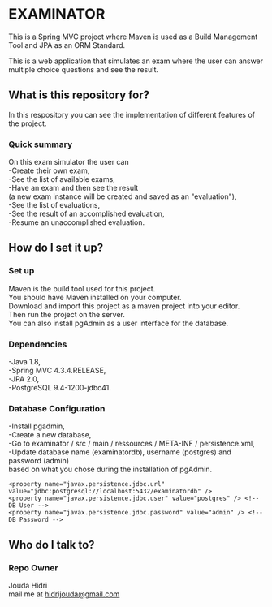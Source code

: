 # EXAMINATOR 

This is a Spring MVC project 
where Maven is used as a Build Management Tool 
and JPA as an ORM Standard.

This is a web application that simulates an exam 
where the user can answer multiple choice questions 
and see the result.

## What is this repository for? 

In this respository you can see the implementation of different features of the project.

### Quick summary
On this exam simulator the user can   
-Create their own exam,   
-See the list of available exams,   
-Have an exam and then see the result   
(a new exam instance will be created and saved as an "evaluation"),   
-See the list of evaluations,   
-See the result of an accomplished evaluation,   
-Resume an unaccomplished evaluation.


## How do I set it up? 

### Set up
Maven is the build tool used for this project.   
You should have Maven installed on your computer.   
Download and import this project as a maven project into your editor.   
Then run the project on the server.   
You can also install pgAdmin as a user interface for the database.   

### Dependencies
-Java 1.8,   
-Spring MVC 4.3.4.RELEASE,   
-JPA 2.0,   
-PostgreSQL 9.4-1200-jdbc41.   

### Database Configuration
-Install pgadmin,   
-Create a new database,   
-Go to examinator / src / main / ressources / META-INF / persistence.xml,   
-Update database name (examinatordb), username (postgres) and password (admin)   
based on what you chose during the installation of pgAdmin.
````
<property name="javax.persistence.jdbc.url" value="jdbc:postgresql://localhost:5432/examinatordb" />   
<property name="javax.persistence.jdbc.user" value="postgres" /> <!-- DB User -->   
<property name="javax.persistence.jdbc.password" value="admin" /> <!-- DB Password -->
````

## Who do I talk to?

### Repo Owner
Jouda Hidri   
mail me at hidrijouda@gmail.com
